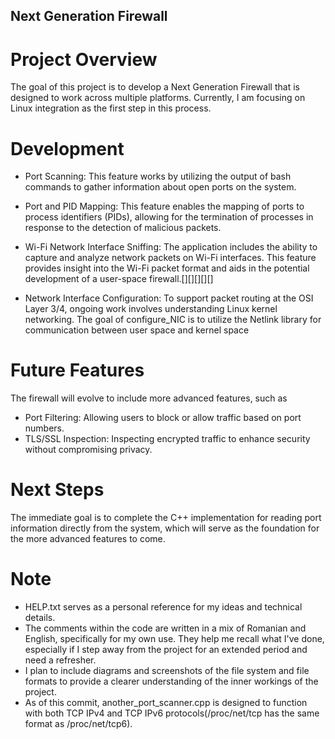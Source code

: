 ## Next Generation Firewall 
# Project Overview

The goal of this project is to develop a Next Generation Firewall that is designed to work across multiple platforms. Currently, I am focusing on Linux integration as the first step in this process.
# Development

- Port Scanning: This feature works by utilizing the output of bash commands to gather information about open ports on the system.

- Port and PID Mapping: This feature enables the mapping of ports to process identifiers (PIDs), allowing for the termination of processes in response to the detection of malicious packets.

- Wi-Fi Network Interface Sniffing: The application includes the ability to capture and analyze network packets on Wi-Fi interfaces. This feature provides insight into the Wi-Fi packet format and aids in the potential development of a user-space firewall.[][][][][]

- Network Interface Configuration: To support packet routing at the OSI Layer 3/4, ongoing work involves understanding Linux kernel networking. The goal of configure_NIC is to utilize the Netlink library for communication between user space and kernel space
# Future Features

The firewall will evolve to include more advanced features, such as

- Port Filtering: Allowing users to block or allow traffic based on port  numbers.
- TLS/SSL Inspection: Inspecting encrypted traffic to enhance security without compromising privacy.

# Next Steps

The immediate goal is to complete the C++ implementation for reading port information directly from the system, which will serve as the foundation for the more advanced features to come.

# Note

- HELP.txt serves as a personal reference for my ideas and technical details.
- The comments within the code are written in a mix of Romanian and English, specifically for my own use. They help me recall what I've done, especially if I step away from the project for an extended period and need a refresher.
- I plan to include diagrams and screenshots of the file system and file formats to provide a clearer understanding of the inner workings of the project.
- As of this commit, another_port_scanner.cpp is designed to function with both TCP IPv4 and TCP IPv6 protocols(/proc/net/tcp has the same format as /proc/net/tcp6).
